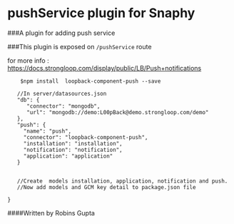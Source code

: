 # pushService plugin for Snaphy


###A plugin for adding push service

###This plugin is exposed on  `/pushService` route


for more info : https://docs.strongloop.com/display/public/LB/Push+notifications
```
	$npm install  loopback-component-push --save
	
   //In server/datasources.json
   "db": {
      "connector": "mongodb",
      "url": "mongodb://demo:L00pBack@demo.strongloop.com/demo"
   },
   "push": {
     "name": "push",
     "connector": "loopback-component-push",
     "installation": "installation",
     "notification": "notification",
     "application": "application"
   }


   //Create  models installation, application, notification and push.
   //Now add models and GCM key detail to package.json file

}
```





####Written by Robins Gupta

